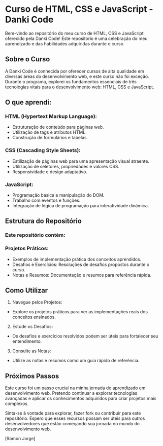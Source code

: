 # Curso de HTML, CSS e JavaScript - Danki Code
Bem-vindo ao repositório do meu curso de HTML, CSS e JavaScript oferecido pela Danki Code! Este repositório é uma celebração do meu aprendizado e das 
habilidades adquiridas durante o curso.

## Sobre o Curso
A Danki Code é conhecida por oferecer cursos de alta qualidade em diversas áreas do desenvolvimento web, e este curso não foi exceção. Durante o programa, 
explorei os fundamentos essenciais de três tecnologias vitais para o desenvolvimento web: HTML, CSS e JavaScript.

## O que aprendi:
### HTML (Hypertext Markup Language):
- Estruturação de conteúdo para páginas web.
- Utilização de tags e atributos HTML.
- Construção de formulários e tabelas.
  
### CSS (Cascading Style Sheets):
- Estilização de páginas web para uma apresentação visual atraente.
- Utilização de seletores, propriedades e valores CSS.
- Responsividade e design adaptativo.

### JavaScript:
- Programação básica e manipulação do DOM.
- Trabalho com eventos e funções.
- Integração de lógica de programação para interatividade dinâmica.

## Estrutura do Repositório
### Este repositório contém:

### Projetos Práticos: 
- Exemplos de implementação prática dos conceitos aprendidos.
- Desafios e Exercícios: Resoluções de desafios propostos durante o curso.
- Notas e Resumos: Documentação e resumos para referência rápida.

## Como Utilizar

1. Navegue pelos Projetos:
- Explore os projetos práticos para ver as implementações reais dos conceitos ensinados.

2. Estude os Desafios:
- Os desafios e exercícios resolvidos podem ser úteis para fortalecer seu entendimento.

3. Consulte as Notas:
- Utilize as notas e resumos como um guia rápido de referência.

## Próximos Passos
Este curso foi um passo crucial na minha jornada de aprendizado em desenvolvimento web. Pretendo continuar a explorar tecnologias avançadas e aplicar 
os conhecimentos adquiridos para criar projetos mais complexos.

Sinta-se à vontade para explorar, fazer fork ou contribuir para este repositório. Espero que esses recursos possam ser úteis para outros desenvolvedores 
que estão começando sua jornada no mundo do desenvolvimento web.

[Ramon Jorge]
